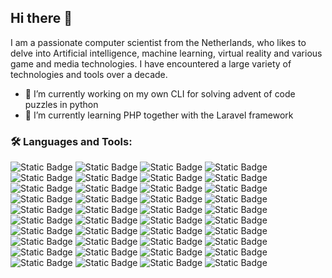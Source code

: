 ## Hi there 👋
I am a passionate computer scientist from the Netherlands, who likes to delve into Artificial intelligence, machine learning, virtual reality and various game and media technologies. I have encountered a large variety of technologies and tools over a decade. 

- 🔭 I’m currently working on my own CLI for solving advent of code puzzles in python
- 🌱 I’m currently learning PHP together with the Laravel framework

<!--
**RobertoCampisi/RobertoCampisi** is a ✨ _special_ ✨ repository because its `README.md` (this file) appears on your GitHub profile.

Here are some ideas to get you started:

- 🔭 I’m currently working on ...
- 🌱 I’m currently learning ...
- 👯 I’m looking to collaborate on ...
- 🤔 I’m looking for help with ...
- 💬 Ask me about ...
- 📫 How to reach me: ...
- 😄 Pronouns: ...
- ⚡ Fun fact: ...
-->

<!-- TODO:
add icons and links for:
anaconda, angular, apache, bootstrap, c, cmake?, composer?, eclipse, figma, filezilla, gimp, git, github, gitlab, godot?, haskell, inkscape, intellij, jupyter, laravel?, latex, lua?, mysql, nodejs, numpy, opencl, opencv, p5js, processing, prolog?, pycharm, r?, raspberrypi, trello, visualstudio, vscode, linux, windows10 
-->

<h3 align="left"> 🛠️ Languages and Tools:</h3>
<p align="left">
  <img alt="Static Badge" src="https://img.shields.io/badge/Anaconda-white?logo=anaconda">
  <img alt="Static Badge" src="https://img.shields.io/badge/Angular-purple?logo=angular">
  <img alt="Static Badge" src="https://img.shields.io/badge/Apache-red?logo=apache">
  <img alt="Static Badge" src="https://img.shields.io/badge/Arduino-0ca1a6?logo=Arduino">
  <img alt="Static Badge" src="https://img.shields.io/badge/Bash-black?logo=GNU%20Bash">
  <img alt="Static Badge" src="https://img.shields.io/badge/Blender-white?logo=Blender">
  <img alt="Static Badge" src="https://img.shields.io/badge/C-blue?logo=c">
  <img alt="Static Badge" src="https://img.shields.io/badge/C%2B%2B-blue?logo=c%2B%2B">
  <!-- csharp-->
  <img alt="Static Badge" src="https://img.shields.io/badge/css-663399?logo=css">
  <img alt="Static Badge" src="https://img.shields.io/badge/Docker-white?logo=Docker">
  <img alt="Static Badge" src="https://img.shields.io/badge/Eclipse-2C2255?logo=Eclipse">
  <img alt="Static Badge" src="https://img.shields.io/badge/Figma-F24E1E?logo=Figma&logoColor=white">
  <img alt="Static Badge" src="https://img.shields.io/badge/Filezilla-BF0000?logo=Filezilla&logoColor=white">
  <img alt="Static Badge" src="https://img.shields.io/badge/GIMP-8C8073?logo=GIMP&logoColor=white">
  <img alt="Static Badge" src="https://img.shields.io/badge/Git-F05032?logo=Git&logoColor=white">
  <img alt="Static Badge" src="https://img.shields.io/badge/Gitlab-FC6D26?logo=Gitlab&logoColor=white">
  <img alt="Static Badge" src="https://img.shields.io/badge/Github-181717?logo=Github&logoColor=white">
  <img alt="Static Badge" src="https://img.shields.io/badge/Haskell-5D4F85?logo=Haskell&logoColor=white">
  <img alt="Static Badge" src="https://img.shields.io/badge/HTML5-E34F26?logo=HTML5&logoColor=white">
  <img alt="Static Badge" src="https://img.shields.io/badge/Inkscape-black?logo=Inkscape&logoColor=white">
  <img alt="Static Badge" src="https://img.shields.io/badge/IntelliJ%20IDEA-black?logo=IntelliJ%20IDEA&logoColor=white">
  <!-- Java -->
  <img alt="Static Badge" src="https://img.shields.io/badge/JavaScript-F7DF1E?logo=JavaScript&logoColor=white">
  <img alt="Static Badge" src="https://img.shields.io/badge/Jupyter-F37626?logo=Jupyter&logoColor=white">
  <!-- LaTex -->
  <img alt="Static Badge" src="https://img.shields.io/badge/Linux-FCC624?logo=Linux&logoColor=black">
  <!-- Mathlab-->
  <img alt="Static Badge" src="https://img.shields.io/badge/MySQL-4479A1?logo=MySQL&logoColor=white">
  <img alt="Static Badge" src="https://img.shields.io/badge/Node.js-5FA04E?logo=Node.js&logoColor=white">
  <img alt="Static Badge" src="https://img.shields.io/badge/NumPy-013243?logo=NumPy&logoColor=white">
  <img alt="Static Badge" src="https://img.shields.io/badge/OBS%20Studio-302E31?logo=OBS%20Studio&logoColor=white">
  <img alt="Static Badge" src="https://img.shields.io/badge/opencv-%235C3EE8?logo=opencv">
  <img alt="Static Badge" src="https://img.shields.io/badge/OpenGL-white?logo=opengl&logoColor=5586A4">
  <img alt="Static Badge" src="https://img.shields.io/badge/p5.js-ed225d?logo=p5.js">
  <img alt="Static Badge" src="https://img.shields.io/badge/PHP-grey?logo=php">
  <!-- photoshop Adobe-->
  <img alt="Static Badge" src="https://img.shields.io/badge/Processing-grey?logo=processing%20foundation">
  <img alt="Static Badge" src="https://img.shields.io/badge/Python-3776ab?logo=python&logoColor=white">
  <img alt="Static Badge" src="https://img.shields.io/badge/PyCharm-black?logo=pycharm&logoColor=white">
  <img alt="Static Badge" src="https://img.shields.io/badge/Raspberry%20Pi-A22846?logo=Raspberry%20Pi&logoColor=white">
  <img alt="Static Badge" src="https://img.shields.io/badge/scikit--learn-F7931E?logo=scikit-learn&logoColor=white">
  <img alt="Static Badge" src="https://img.shields.io/badge/TensorFlow-FF6F00?logo=TensorFlow&logoColor=white">
  <img alt="Static Badge" src="https://img.shields.io/badge/Trello-0052CC?logo=Trello&logoColor=white">
  <img alt="Static Badge" src="https://img.shields.io/badge/Unity-black?logo=Unity">
  <!-- VS Code-->
  <!-- visual studio-->
  <!-- Windows 10-->
</p>
